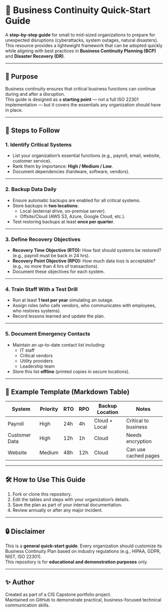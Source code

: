 # 📘 Business Continuity Quick-Start Guide

A **step-by-step guide** for small to mid-sized organizations to prepare for unexpected disruptions (cyberattacks, system outages, natural disasters).  
This resource provides a lightweight framework that can be adopted quickly while aligning with best practices in **Business Continuity Planning (BCP)** and **Disaster Recovery (DR)**.

---

## 🚀 Purpose
Business continuity ensures that critical business functions can continue during and after a disruption.  
This guide is designed as a **starting point** — not a full ISO 22301 implementation — but it covers the essentials any organization should have in place.

---

## 🧩 Steps to Follow

### 1. Identify Critical Systems
- List your organization’s essential functions (e.g., payroll, email, website, customer service).  
- Rank them by importance: **High / Medium / Low**.  
- Document dependencies (hardware, software, vendors).

---

### 2. Backup Data Daily
- Ensure automatic backups are enabled for all critical systems.  
- Store backups in **two locations**:  
  - Local (external drive, on-premise server).  
  - Offsite/Cloud (AWS S3, Azure, Google Cloud, etc.).  
- Test restoring backups at least **once per quarter**.

---

### 3. Define Recovery Objectives
- **Recovery Time Objective (RTO):** How fast should systems be restored? (e.g., payroll must be back in 24 hrs).  
- **Recovery Point Objective (RPO):** How much data loss is acceptable? (e.g., no more than 4 hrs of transactions).  
- Document these objectives for each system.

---

### 4. Train Staff With a Test Drill
- Run at least **1 test per year** simulating an outage.  
- Assign roles (who calls vendors, who communicates with employees, who restores systems).  
- Record lessons learned and update the plan.

---

### 5. Document Emergency Contacts
- Maintain an up-to-date contact list including:  
  - IT staff  
  - Critical vendors  
  - Utility providers  
  - Leadership team  
- Store this list **offline** (printed copies in secure locations).

---

## 📑 Example Template (Markdown Table)

| System        | Priority | RTO   | RPO   | Backup Location | Notes                |
|---------------|----------|-------|-------|-----------------|----------------------|
| Payroll       | High     | 24h   | 4h    | Cloud + Local   | Critical to business |
| Customer Data | High     | 12h   | 1h    | Cloud           | Needs encryption     |
| Website       | Medium   | 48h   | 12h   | Cloud           | Can use cached pages |

---

## 🛠️ How to Use This Guide
1. Fork or clone this repository.  
2. Edit the tables and steps with your organization’s details.  
3. Save the plan as part of your internal documentation.  
4. Review annually or after any major incident.  

---

## 🔒 Disclaimer
This is a **general quick-start guide**. Every organization should customize its Business Continuity Plan based on industry regulations (e.g., HIPAA, GDPR, NIST, ISO 22301).  
This repository is for **educational and demonstration purposes** only.

---

## ✨ Author
Created as part of a CIS Capstone portfolio project.  
Maintained on GitHub to demonstrate practical, business-focused technical communication skills.
